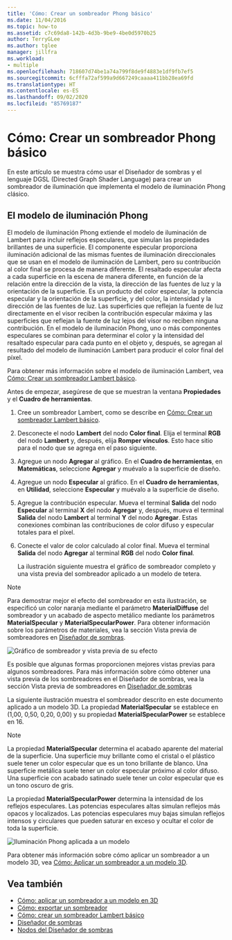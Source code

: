 ```yaml
---
title: 'Cómo: Crear un sombreador Phong básico'
ms.date: 11/04/2016
ms.topic: how-to
ms.assetid: c7c69da8-142b-4d3b-9be9-4be0d5970b25
author: TerryGLee
ms.author: tglee
manager: jillfra
ms.workload:
- multiple
ms.openlocfilehash: 718607d74be1a74a799f8de9f4883e1df9fb7ef5
ms.sourcegitcommit: 6cfffa72af599a9d667249caaaa411bb28ea69fd
ms.translationtype: HT
ms.contentlocale: es-ES
ms.lasthandoff: 09/02/2020
ms.locfileid: "85769187"
---
```

# <a name="how-to-create-a-basic-phong-shader"></a>Cómo: Crear un sombreador Phong básico

En este artículo se muestra cómo usar el Diseñador de sombras y el lenguaje DGSL (Directed Graph Shader Language) para crear un sombreador de iluminación que implementa el modelo de iluminación Phong clásico.

## <a name="the-phong-lighting-model"></a>El modelo de iluminación Phong

El modelo de iluminación Phong extiende el modelo de iluminación de Lambert para incluir reflejos especulares, que simulan las propiedades brillantes de una superficie. El componente especular proporciona iluminación adicional de las mismas fuentes de iluminación direccionales que se usan en el modelo de iluminación de Lambert, pero su contribución al color final se procesa de manera diferente. El resaltado especular afecta a cada superficie en la escena de manera diferente, en función de la relación entre la dirección de la vista, la dirección de las fuentes de luz y la orientación de la superficie. Es un producto del color especular, la potencia especular y la orientación de la superficie, y del color, la intensidad y la dirección de las fuentes de luz. Las superficies que reflejan la fuente de luz directamente en el visor reciben la contribución especular máxima y las superficies que reflejan la fuente de luz lejos del visor no reciben ninguna contribución. En el modelo de iluminación Phong, uno o más componentes especulares se combinan para determinar el color y la intensidad del resaltado especular para cada punto en el objeto y, después, se agregan al resultado del modelo de iluminación Lambert para producir el color final del píxel.

Para obtener más información sobre el modelo de iluminación Lambert, vea [Cómo: Crear un sombreador Lambert básico](../designers/how-to-create-a-basic-lambert-shader.md).

Antes de empezar, asegúrese de que se muestran la ventana **Propiedades** y el **Cuadro de herramientas**.

1. Cree un sombreador Lambert, como se describe en [Cómo: Crear un sombreador Lambert básico](../designers/how-to-create-a-basic-lambert-shader.md).

2. Desconecte el nodo **Lambert** del nodo **Color final**. Elija el terminal **RGB** del nodo **Lambert** y, después, elija **Romper vínculos**. Esto hace sitio para el nodo que se agrega en el paso siguiente.

3. Agregue un nodo **Agregar** al gráfico. En el **Cuadro de herramientas**, en **Matemáticas**, seleccione **Agregar** y muévalo a la superficie de diseño.

4. Agregue un nodo **Especular** al gráfico. En el **Cuadro de herramientas**, en **Utilidad**, seleccione **Especular** y muévalo a la superficie de diseño.

5. Agregue la contribución especular. Mueva el terminal **Salida** del nodo **Especular** al terminal **X** del nodo **Agregar** y, después, mueva el terminal **Salida** del nodo **Lambert** al terminal **Y** del nodo **Agregar**. Estas conexiones combinan las contribuciones de color difuso y especular totales para el píxel.

6. Conecte el valor de color calculado al color final. Mueva el terminal **Salida** del nodo **Agregar** al terminal **RGB** del nodo **Color final**.

   La ilustración siguiente muestra el gráfico de sombreador completo y una vista previa del sombreador aplicado a un modelo de tetera.

> [!NOTE]
> Para demostrar mejor el efecto del sombreador en esta ilustración, se especificó un color naranja mediante el parámetro **MaterialDiffuse** del sombreador y un acabado de aspecto metálico mediante los parámetros **MaterialSpecular** y **MaterialSpecularPower**. Para obtener información sobre los parámetros de materiales, vea la sección Vista previa de sombreadores en [Diseñador de sombras](../designers/shader-designer.md).

![Gráfico de sombreador y vista previa de su efecto](../designers/media/digit-lighting-graph.png)

Es posible que algunas formas proporcionen mejores vistas previas para algunos sombreadores. Para más información sobre cómo obtener una vista previa de los sombreadores en el Diseñador de sombras, vea la sección Vista previa de sombreadores en [Diseñador de sombras](../designers/shader-designer.md)

La siguiente ilustración muestra el sombreador descrito en este documento aplicado a un modelo 3D. La propiedad **MaterialSpecular** se establece en (1,00, 0,50, 0,20, 0,00) y su propiedad **MaterialSpecularPower** se establece en 16.

> [!NOTE]
> La propiedad **MaterialSpecular** determina el acabado aparente del material de la superficie. Una superficie muy brillante como el cristal o el plástico suele tener un color especular que es un tono brillante de blanco. Una superficie metálica suele tener un color especular próximo al color difuso. Una superficie con acabado satinado suele tener un color especular que es un tono oscuro de gris.
>
> La propiedad **MaterialSpecularPower** determina la intensidad de los reflejos especulares. Las potencias especulares altas simulan reflejos más opacos y localizados. Las potencias especulares muy bajas simulan reflejos intensos y circulares que pueden saturar en exceso y ocultar el color de toda la superficie.

![Iluminación Phong aplicada a un modelo](../designers/media/digit-lighting-model.png)

Para obtener más información sobre cómo aplicar un sombreador a un modelo 3D, vea [Cómo: Aplicar un sombreador a un modelo 3D](../designers/how-to-apply-a-shader-to-a-3-d-model.md).

## <a name="see-also"></a>Vea también

- [Cómo: aplicar un sombreador a un modelo en 3D](../designers/how-to-apply-a-shader-to-a-3-d-model.md)
- [Cómo: exportar un sombreador](../designers/how-to-export-a-shader.md)
- [Cómo: crear un sombreador Lambert básico](../designers/how-to-create-a-basic-lambert-shader.md)
- [Diseñador de sombras](../designers/shader-designer.md)
- [Nodos del Diseñador de sombras](../designers/shader-designer-nodes.md)
